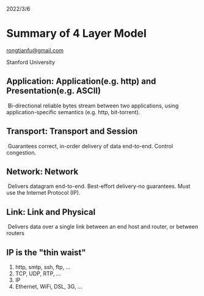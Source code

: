 2022/3/6

# Summary of 4 Layer Model

rongtianfu@gmail.com

Stanford University

## Application: Application(e.g. http) and Presentation(e.g. ASCII)

​	Bi-directional reliable bytes stream between two applications, using application-specific semantics (e.g. http, bit-torrent).

## Transport: Transport and Session

​	Guarantees correct, in-order delivery of data end-to-end. Control congestion.

## Network: Network

​	Delivers datagram end-to-end. Best-effort delivery-no guarantees. Must use the Internet Protocol (IP).

## Link: Link and Physical

​	Delivers data over a single link between an end host and router, or between routers



## IP is the "thin waist"

1. http, smtp, ssh, ftp, ...
2. TCP, UDP, RTP, ...
3. IP
4. Ethernet, WiFi, DSL, 3G, ...